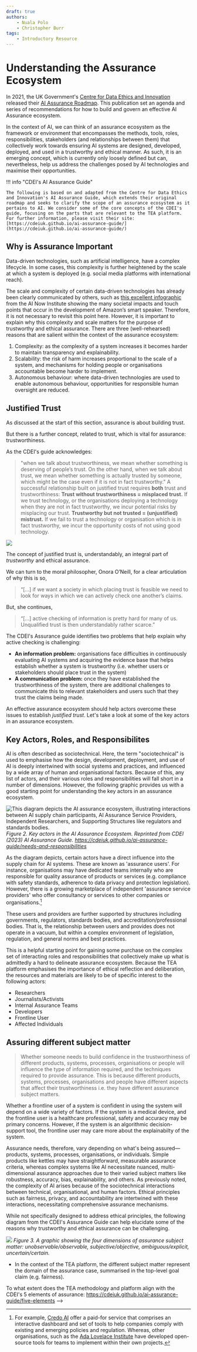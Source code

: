 ```yaml
---
draft: true
authors:
    - Nuala Polo
    - Christopher Burr
tags:
    - Introductory Resource
---
```


# Understanding the Assurance Ecosystem

In 2021, the UK Government's
[Centre for Data Ethics and Innovation](https://www.gov.uk/government/organisations/centre-for-data-ethics-and-innovation)
released their
[AI Assurance Roadmap](https://www.gov.uk/government/publications/the-roadmap-to-an-effective-ai-assurance-ecosystem).
This publication set an agenda and series of recommendations for how to build
and govern an effective AI Assurance ecosystem.

In the context of AI, we can think of an assurance ecosystem as the framework or
environment that encompasses the methods, tools, roles, responsibilities,
stakeholders (and relationships between them) that collectively work towards
ensuring AI systems are designed, developed, deployed, and used in a trustworthy
and ethical manner. As such, it is an emerging concept, which is currently only
loosely defined but can, nevertheless, help us address the challenges posed by
AI technologies and maximise their opportunities.

!!! info "CDEI's AI Assurance Guide"

    The following is based on and adapted from the Centre for Data Ethics and Innovation's AI Assurance Guide, which extends their original roadmap and seeks to clarify the scope of an assurance ecosystem as it pertains to AI. We consider some of the core concepts of the CDEI's guide, focusing on the parts that are relevant to the TEA platform. For further information, please visit their site: [https://cdeiuk.github.io/ai-assurance-guide/](https://cdeiuk.github.io/ai-assurance-guide/)

## Why is Assurance Important

Data-driven technologies, such as artificial intelligence, have a complex
lifecycle. In some cases, this complexity is further heightened by the scale at
which a system is deployed (e.g. social media platforms with international
reach).

The scale and complexity of certain data-driven technologies has already been
clearly communicated by others, such as
[this excellent infographic](https://anatomyof.ai) from the AI Now Institute
showing the many societal impacts and touch points that occur in the development
of Amazon’s smart speaker. Therefore, it is not necessary to revisit this point
here. However, it is important to explain why this complexity and scale matters
for the purpose of trustworthy and ethical assurance. There are three
(well-rehearsed) reasons that are salient within the context of the assurance
ecosystem:

1. Complexity: as the complexity of a system increases it becomes harder to
   maintain transparency and explainability.
2. Scalability: the risk of harm increases proportional to the scale of a
   system, and mechanisms for holding people or organisations accountable become
   harder to implement.
3. Autonomous behaviour: where data-driven technologies are used to enable
   autonomous behaviour, opportunities for responsible human oversight are
   reduced.

## Justified Trust

As discussed at the start of this section, assurance is about building trust.

But there is a further concept, related to trust, which is vital for assurance:
trustworthiness.

As the CDEI's guide acknowledges:

> "when we talk about trustworthiness, we mean whether something is deserving of
> people’s trust. On the other hand, when we talk about trust, we mean whether
> something is actually trusted by someone, which might be the case even if it
> is not in fact trustworthy." A successful relationship built on justified
> trust requires **both** trust and trustworthiness: **Trust without
> trustworthiness = misplaced trust.** If we trust technology, or the
> organisations deploying a technology when they are not in fact trustworthy, we
> incur potential risks by misplacing our trust. **Trustworthy but not trusted =
> (unjustified) mistrust.** If we fail to trust a technology or organisation
> which is in fact trustworthy, we incur the opportunity costs of not using good
> technology.

![](../../assets/images/justified-trust.png)

The concept of justified trust is, understandably, an integral part of
_trustworthy_ and ethical assurance.

We can turn to the moral philosopher, Onora O’Neill, for a clear articulation of
why this is so,

> “[...] if we want a society in which placing trust is feasible we need to look
> for ways in which we can actively check one another’s claims.

But, she continues,

> “[...] active checking of information is pretty hard for many of us.
> Unqualified trust is then understandably rather scarce.”

The CDEI's Assurance guide identifies two problems that help explain why active
checking is challenging:

-   **An information problem:** organisations face difficulties in continuously
    evaluating AI systems and acquiring the evidence base that helps establish
    whether a system is trustworthy (i.e. whether users or stakeholders should
    place trust in the system)
-   **A communication problem:** once they have established the trustworthiness of
    the system, there are additional challenges to communicate this to relevant
    stakeholders and users such that they trust the claims being made.

An effective assurance ecosystem should help actors overcome these issues to
establish _justified trust_. Let's take a look at some of the key actors in an
assurance ecosystem.

## Key Actors, Roles, and Responsibilites

AI is often described as sociotechnical. Here, the term "sociotechnical" is used
to emphasise how the design, development, deployment, and use of AI is deeply
intertwined with social systems and practices, and influenced by a wide array of
human and organisational factors. Because of this, any list of actors, and their
various roles and responsibilities will fall short in a number of dimensions.
However, the following graphic provides us with a good starting point for
understanding the key actors in an assurance ecosystem.

![This diagram depicts the AI assurance ecosystem, illustrating interactions between AI supply chain participants, AI Assurance Service Providers, Independent Researchers, and Supporting Structures like regulators and standards bodies.](../../assets/images/actors.png)
_Figure 2. Key actors in the AI Assurance Ecosystem. Reprinted from CDEI (2023)
AI Assurance Guide.
https://cdeiuk.github.io/ai-assurance-guide/needs-and-responsibilities_

As the diagram depicts, certain actors have a direct influence into the supply
chain for AI systems. These are known as 'assurance users'. For instance,
organisations may have dedicated teams internally who are responsible for
quality assurance of products or services (e.g. compliance with safety
standards, adherence to data privacy and protection legislation). However, there
is a growing marketplace of independent 'assurance service providers' who offer
consultancy or services to other companies or organisations.[^market]

These users and providers are further supported by structures including
governments, regulators, standards bodies, and accreditation/professional
bodies. That is, the relationship between users and provides does not operate in
a vacuum, but within a complex environment of legislation, regulation, and
general norms and best practices.

[^market]:
    For example, [Credo AI](https://www.credo.ai/) offer a paid-for service that
    comprises an interactive dashboard and set of tools to help companies comply
    with existing and emerging policies and regulation. Whereas, other
    organisations, such as the
    [Ada Lovelace Institute](https://www.adalovelaceinstitute.org/project/algorithmic-impact-assessment-healthcare/)
    have developed open-source tools for teams to implement within their own
    projects.

This is a helpful starting point for gaining some purchase on the complex set of
interacting roles and responsibilities that collectively make up what is
admittedly a hard to delineate assurance ecosystem. Because the TEA platform
emphasises the importance of ethical reflection and deliberation, the resources
and materials are likely to be of specific interest to the following actors:

-   Researchers
-   Journalists/Activists
-   Internal Assurance Teams
-   Developers
-   Frontline User
-   Affected Individuals

## Assuring different subject matter

> Whether someone needs to build confidence in the trustworthiness of different
> products, systems, processes, organisations or people will influence the type
> of information required, and the techniques required to provide assurance.
> This is because different products, systems, processes, organisations and
> people have different aspects that affect their trustworthiness i.e. they have
> different assurance subject matters.

Whether a frontline user of a system is confident in using the system will
depend on a wide variety of factors. If the system is a medical device, and the
frontline user is a healthcare professional, safety and accuracy may be primary
concerns. However, if the system is an algorithmic decision-support tool, the
frontline user may care more about the explainabilty of the system.

Assurance needs, therefore, vary depending on what's being assured—products,
systems, processes, organisations, or individuals. Simple products like kettles
may have straightforward, measurable assurance criteria, whereas complex systems
like AI necessitate nuanced, multi-dimensional assurance approaches due to their
varied subject matters like robustness, accuracy, bias, explainability, and
others. As previously noted, the complexity of AI arises because of the
sociotechnical interactions between technical, organisational, and human
factors. Ethical principles such as fairness, privacy, and accountability are
intertwined with these interactions, necessitating comprehensive assurance
mechanisms.

While not specifically designed to address ethical principles, the following
diagram from the CDEI's Assurance Guide can help elucidate some of the reasons
why trustworthy and ethical assurance can be challenging.

<!--  rewrite following summary

1. **Unobservable versus Observable**:
   - Unobservable aspects refer to elements that cannot be directly seen or measured but might have implications, like potential societal harms from AI systems.
   - Observable aspects are those that can be directly seen, measured, or experienced, like testing the accuracy of an AI system against a clear standard.

2. **Subjective versus Objective**:
   - Subjective aspects involve personal judgments or opinions, like deciding which definition of fairness to apply in assessing an AI system.
   - Objective aspects refer to measurable, factual bases that do not rely on personal feelings or interpretations, like measuring false positive or false negative rates.

3. **Ambiguous versus Explicit**:
   - Ambiguous aspects lack clarity or are open to multiple interpretations, requiring more judgement for assurance. For instance, qualitative assessments of societal impacts or algorithmic bias.
   - Explicit aspects are clear, defined, and often quantifiable, like the accuracy of an algorithm against a specific metric.

4. **Uncertain versus Certain**:
   - Uncertain aspects are characterized by doubt and unpredictability, like the potential broader societal impacts from AI deployment.
   - Certain aspects are clear and definite, allowing for more definitive assurance.

Now, regarding the assurance of ethical principles for AI:

1. **Unobservable versus Observable**:
   - Ethical principles often concern values and norms, which might be unobservable directly. However, their operationalization could be observable through specific metrics or indicators, albeit imperfectly.

2. **Subjective versus Objective**:
   - Ethical principles are fundamentally subjective as they're rooted in societal values, cultural norms, and individual beliefs. However, once a consensus is reached on certain ethical standards, their application can be approached in a more objective manner through established metrics.

3. **Ambiguous versus Explicit**:
   - Ethical principles can be ambiguous due to differing interpretations and context-dependent nuances. Over time, through discourse and standardization, they may become more explicit, although some level of ambiguity is likely to remain.

4. **Uncertain versus Certain**:
   - The impact and effectiveness of applying ethical principles are often uncertain due to the complex, dynamic nature of AI and its interaction with society. However, certain ethical benchmarks or standards can provide a level of certainty in evaluation.

The application of ethical principles in AI governance involves navigating these dimensions to ensure that the AI systems are developed and deployed responsibly. The challenge lies in translating abstract ethical principles into concrete practices and metrics for evaluation while acknowledging and addressing the inherent subjectivity, ambiguity, and uncertainty involved in ethical considerations.

-->

![](../../assets/images/subject-matter.png) _Figure 3. A graphic showing the four
dimensions of assurance subject matter: unobservable/observable,
subjective/objective, ambiguous/explicit, uncertain/certain._

-   In the context of the TEA platform, the different subject matter represent the
    domain of the assurance case, summarised in the top-level goal claim (e.g.
    fairness).

To what extent does the TEA methodology and platform align with the CDEI's 5
elements of assurance: https://cdeiuk.github.io/ai-assurance-guide/five-elements
-->
